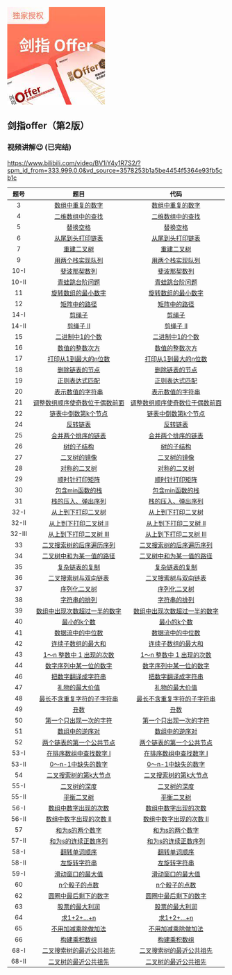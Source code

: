 [![MasterHead](imgs/preface.jfif)](https://github.com/theRunCom/SwordForOffer)
## 剑指offer（第2版）
### 视频讲解:wink: (已完结)
https://www.bilibili.com/video/BV1iY4y1R7S2/?spm_id_from=333.999.0.0&vd_source=3578253b1a5be4454f5364e93fb5cb1c


| 题号  | 题目 | 代码 |
|:---:|:---:|:---:|
| 3   | [数组中重复的数字](https://leetcode.cn/problems/shu-zu-zhong-zhong-fu-de-shu-zi-lcof/?favorite=xb9nqhhg) | [数组中重复的数字](solutions/Offer_03.cpp) | 
| 4   | [二维数组中的查找](https://leetcode.cn/problems/er-wei-shu-zu-zhong-de-cha-zhao-lcof/description/?favorite=xb9nqhhg) | [二维数组中的查找](solutions/Offer_04.cpp) 
| 5   | [替换空格](https://leetcode.cn/problems/ti-huan-kong-ge-lcof/description/?favorite=xb9nqhhg) | [替换空格](solutions/Offer_05.cpp) 
| 6   | [从尾到头打印链表](https://leetcode.cn/problems/cong-wei-dao-tou-da-yin-lian-biao-lcof/description/?favorite=xb9nqhhg) | [从尾到头打印链表](solutions/Offer_06.cpp) 
| 7   | [重建二叉树](https://leetcode.cn/problems/zhong-jian-er-cha-shu-lcof/description/?favorite=xb9nqhhg) | [重建二叉树](solutions/Offer_07.cpp) 
| 9   | [用两个栈实现队列](https://leetcode.cn/problems/yong-liang-ge-zhan-shi-xian-dui-lie-lcof/description/?favorite=xb9nqhhg) | [用两个栈实现队列](solutions/Offer_09.cpp) 
| 10-I  | [斐波那契数列](https://leetcode.cn/problems/fei-bo-na-qi-shu-lie-lcof/description/?favorite=xb9nqhhg) | [斐波那契数列](solutions/Offer_10-I.cpp) 
| 10-II | [青蛙跳台阶问题](https://leetcode.cn/problems/qing-wa-tiao-tai-jie-wen-ti-lcof/description/?favorite=xb9nqhhg) | [青蛙跳台阶问题](solutions/Offer_10-II.cpp) 
| 11  | [旋转数组的最小数字](https://leetcode.cn/problems/xuan-zhuan-shu-zu-de-zui-xiao-shu-zi-lcof/description/?favorite=xb9nqhhg) | [旋转数组的最小数字](solutions/Offer_11.cpp) 
| 12  | [矩阵中的路径](https://leetcode.cn/problems/ju-zhen-zhong-de-lu-jing-lcof/description/?favorite=xb9nqhhg) | [矩阵中的路径](solutions/Offer_12.cpp) 
| 14-I  | [剪绳子](https://leetcode.cn/problems/jian-sheng-zi-lcof/?favorite=xb9nqhhg) | [剪绳子](solutions/Offer_14-I.cpp) 
| 14-II | [剪绳子 II](https://leetcode.cn/problems/jian-sheng-zi-ii-lcof/?favorite=xb9nqhhg) | [剪绳子 II](solutions/Offer_14-II.cpp) 
| 15  | [二进制中1的个数](https://leetcode.cn/problems/er-jin-zhi-zhong-1de-ge-shu-lcof/?favorite=xb9nqhhg) | [二进制中1的个数](solutions/Offer_15.cpp) 
| 16  | [数值的整数次方](https://leetcode.cn/problems/shu-zhi-de-zheng-shu-ci-fang-lcof/?favorite=xb9nqhhg) | [数值的整数次方](solutions/Offer_16.cpp) 
| 17  | [打印从1到最大的n位数](https://leetcode.cn/problems/da-yin-cong-1dao-zui-da-de-nwei-shu-lcof/?favorite=xb9nqhhg)| [打印从1到最大的n位数](solutions/Offer_17.cpp) 
| 18  | [删除链表的节点](https://leetcode.cn/problems/shan-chu-lian-biao-de-jie-dian-lcof/?favorite=xb9nqhhg) | [删除链表的节点](solutions/Offer_18.cpp) 
| 19  | [正则表达式匹配](https://leetcode.cn/problems/zheng-ze-biao-da-shi-pi-pei-lcof/?favorite=xb9nqhhg) | [正则表达式匹配](solutions/Offer_19.cpp) 
| 20  | [表示数值的字符串](https://leetcode.cn/problems/biao-shi-shu-zhi-de-zi-fu-chuan-lcof/?favorite=xb9nqhhg) | [表示数值的字符串](solutions/Offer_20.cpp) 
| 21  | [调整数组顺序使奇数位于偶数前面](https://leetcode.cn/problems/diao-zheng-shu-zu-shun-xu-shi-qi-shu-wei-yu-ou-shu-qian-mian-lcof/?favorite=xb9nqhhg)| [调整数组顺序使奇数位于偶数前面](solutions/Offer_21.cpp) 
| 22  | [链表中倒数第k个节点](https://leetcode.cn/problems/lian-biao-zhong-dao-shu-di-kge-jie-dian-lcof/?favorite=xb9nqhhg) | [链表中倒数第k个节点](solutions/Offer_22.cpp)
| 24  | [反转链表](https://leetcode.cn/problems/fan-zhuan-lian-biao-lcof/?favorite=xb9nqhhg) | [反转链表](solutions/Offer_24.cpp) 
| 25  | [合并两个排序的链表](https://leetcode.cn/problems/he-bing-liang-ge-pai-xu-de-lian-biao-lcof/?favorite=xb9nqhhg) | [合并两个排序的链表](solutions/Offer_25.cpp) 
| 26  | [树的子结构](https://leetcode.cn/problems/shu-de-zi-jie-gou-lcof/?favorite=xb9nqhhg) | [树的子结构](solutions/Offer_26.cpp) 
| 27  | [二叉树的镜像](https://leetcode.cn/problems/er-cha-shu-de-jing-xiang-lcof/?favorite=xb9nqhhg) | [二叉树的镜像](solutions/Offer_27.cpp)
| 28  | [对称的二叉树](https://leetcode.cn/problems/dui-cheng-de-er-cha-shu-lcof/?favorite=xb9nqhhg) | [对称的二叉树](solutions/Offer_28.cpp) 
| 29  | [顺时针打印矩阵](https://leetcode.cn/problems/shun-shi-zhen-da-yin-ju-zhen-lcof/?favorite=xb9nqhhg) | [顺时针打印矩阵](solutions/Offer_29.cpp) 
| 30  | [包含min函数的栈](https://leetcode.cn/problems/bao-han-minhan-shu-de-zhan-lcof/?favorite=xb9nqhhg) | [包含min函数的栈](solutions/Offer_30.cpp) 
| 31  | [栈的压入、弹出序列](https://leetcode.cn/problems/zhan-de-ya-ru-dan-chu-xu-lie-lcof/?favorite=xb9nqhhg) | [栈的压入、弹出序列](solutions/Offer_31.cpp) 
| 32-I  | [从上到下打印二叉树](https://leetcode.cn/problems/cong-shang-dao-xia-da-yin-er-cha-shu-lcof/?favorite=xb9nqhhg) | [从上到下打印二叉树](solutions/Offer_32-I.cpp) 
| 32-II  | [从上到下打印二叉树 II](https://leetcode.cn/problems/cong-shang-dao-xia-da-yin-er-cha-shu-ii-lcof/?favorite=xb9nqhhg) | [从上到下打印二叉树 II](solutions/Offer_32-II.cpp) 
| 32-III  | [从上到下打印二叉树 III](https://leetcode.cn/problems/cong-shang-dao-xia-da-yin-er-cha-shu-iii-lcof/?favorite=xb9nqhhg) | [从上到下打印二叉树 III](solutions/Offer_32-III.cpp) 
| 33  | [二叉搜索树的后序遍历序列](https://leetcode.cn/problems/er-cha-sou-suo-shu-de-hou-xu-bian-li-xu-lie-lcof/?favorite=xb9nqhhg) | [二叉搜索树的后序遍历序列](solutions/Offer_33.cpp) 
| 34  | [二叉树中和为某一值的路径](https://leetcode.cn/problems/er-cha-shu-zhong-he-wei-mou-yi-zhi-de-lu-jing-lcof/?favorite=xb9nqhhg) | [二叉树中和为某一值的路径](solutions/Offer_34.cpp) 
| 35  | [复杂链表的复制](https://leetcode.cn/problems/fu-za-lian-biao-de-fu-zhi-lcof/?favorite=xb9nqhhg) | [复杂链表的复制](solutions/Offer_35.cpp) 
| 36  | [二叉搜索树与双向链表](https://leetcode.cn/problems/er-cha-sou-suo-shu-yu-shuang-xiang-lian-biao-lcof/?favorite=xb9nqhhg) | [二叉搜索树与双向链表](solutions/Offer_36.cpp) 
| 37  | [序列化二叉树](https://leetcode.cn/problems/xu-lie-hua-er-cha-shu-lcof/?favorite=xb9nqhhg) | [序列化二叉树](solutions/Offer_37.cpp) 
| 38  | [字符串的排列](https://leetcode.cn/problems/zi-fu-chuan-de-pai-lie-lcof/?favorite=xb9nqhhg) | [字符串的排列](solutions/Offer_38.cpp) 
| 39  | [数组中出现次数超过一半的数字](https://leetcode.cn/problems/shu-zu-zhong-chu-xian-ci-shu-chao-guo-yi-ban-de-shu-zi-lcof/?favorite=xb9nqhhg) | [数组中出现次数超过一半的数字](solutions/Offer_39.cpp) 
| 40  | [最小的k个数](https://leetcode.cn/problems/zui-xiao-de-kge-shu-lcof/?favorite=xb9nqhhg) | [最小的k个数](solutions/Offer_40.cpp) 
| 41  | [数据流中的中位数](https://leetcode.cn/problems/shu-ju-liu-zhong-de-zhong-wei-shu-lcof/?favorite=xb9nqhhg) | [数据流中的中位数](solutions/Offer_41.cpp) 
| 42  | [连续子数组的最大和](https://leetcode.cn/problems/lian-xu-zi-shu-zu-de-zui-da-he-lcof/?favorite=xb9nqhhg) | [连续子数组的最大和](solutions/Offer_42.cpp) 
| 43  | [1～n 整数中 1 出现的次数](https://leetcode.cn/problems/1nzheng-shu-zhong-1chu-xian-de-ci-shu-lcof/?favorite=xb9nqhhg) | [1～n 整数中 1 出现的次数](solutions/Offer_43.cpp) 
| 44  | [数字序列中某一位的数字](https://leetcode.cn/problems/shu-zi-xu-lie-zhong-mou-yi-wei-de-shu-zi-lcof/?favorite=xb9nqhhg) | [数字序列中某一位的数字](solutions/Offer_44.cpp) 
| 46  | [把数字翻译成字符串](https://leetcode.cn/problems/ba-shu-zi-fan-yi-cheng-zi-fu-chuan-lcof/?favorite=xb9nqhhg) | [把数字翻译成字符串](solutions/Offer_46.cpp) 
| 47  | [礼物的最大价值](https://leetcode.cn/problems/li-wu-de-zui-da-jie-zhi-lcof/?favorite=xb9nqhhg) | [礼物的最大价值](solutions/Offer_47.cpp) 
| 48  | [最长不含重复字符的子字符串](https://leetcode.cn/problems/zui-chang-bu-han-zhong-fu-zi-fu-de-zi-zi-fu-chuan-lcof/?favorite=xb9nqhhg) | [最长不含重复字符的子字符串](solutions/Offer_48.cpp) 
| 49  | [丑数](https://leetcode.cn/problems/chou-shu-lcof/?favorite=xb9nqhhg) | [丑数](solutions/Offer_49.cpp) 
| 50  | [第一个只出现一次的字符](https://leetcode.cn/problems/di-yi-ge-zhi-chu-xian-yi-ci-de-zi-fu-lcof/?favorite=xb9nqhhg) | [第一个只出现一次的字符](solutions/Offer_50.cpp) 
| 51  | [数组中的逆序对](https://leetcode.cn/problems/shu-zu-zhong-de-ni-xu-dui-lcof/?favorite=xb9nqhhg) | [数组中的逆序对](solutions/Offer_51.cpp) 
| 52  | [两个链表的第一个公共节点](https://leetcode.cn/problems/liang-ge-lian-biao-de-di-yi-ge-gong-gong-jie-dian-lcof/?favorite=xb9nqhhg) | [两个链表的第一个公共节点](solutions/Offer_52.cpp) 
| 53-I  | [在排序数组中查找数字 I](https://leetcode.cn/problems/zai-pai-xu-shu-zu-zhong-cha-zhao-shu-zi-lcof/?favorite=xb9nqhhg) | [在排序数组中查找数字 I](solutions/Offer_53-I.cpp) 
| 53-II  | [0～n-1中缺失的数字](https://leetcode.cn/problems/que-shi-de-shu-zi-lcof/?favorite=xb9nqhhg) | [0～n-1中缺失的数字](solutions/Offer_53-II.cpp) 
| 54  | [二叉搜索树的第k大节点](https://leetcode.cn/problems/er-cha-sou-suo-shu-de-di-kda-jie-dian-lcof/?favorite=xb9nqhhg) | [二叉搜索树的第k大节点](solutions/Offer_54.cpp) 
| 55-I  | [二叉树的深度](https://leetcode.cn/problems/er-cha-shu-de-shen-du-lcof/description/?favorite=xb9nqhhg&languageTags=cpp) | [二叉树的深度](solutions/Offer_55-I.cpp) 
| 55-II  | [平衡二叉树](https://leetcode.cn/problems/ping-heng-er-cha-shu-lcof/description/?favorite=xb9nqhhg&languageTags=cpp) | [平衡二叉树](solutions/Offer_55-II.cpp) 
| 56-I  | [数组中数字出现的次数](https://leetcode.cn/problems/shu-zu-zhong-shu-zi-chu-xian-de-ci-shu-lcof/?favorite=xb9nqhhg) | [数组中数字出现的次数](solutions/Offer_56-I.cpp) 
| 56-II  | [数组中数字出现的次数 II](https://leetcode.cn/problems/shu-zu-zhong-shu-zi-chu-xian-de-ci-shu-ii-lcof/?favorite=xb9nqhhg) | [数组中数字出现的次数 II](solutions/Offer_56-II.cpp) 
| 57  | [和为s的两个数字](https://leetcode.cn/problems/he-wei-sde-liang-ge-shu-zi-lcof/description/?favorite=xb9nqhhg&languageTags=cpp) | [和为s的两个数字](solutions/Offer_57.cpp) 
| 57-II  | [和为s的连续正数序列](https://leetcode.cn/problems/he-wei-sde-lian-xu-zheng-shu-xu-lie-lcof/?favorite=xb9nqhhg) | [和为s的连续正数序列](solutions/Offer_57-II.cpp) 
| 58-I  | [翻转单词顺序](https://leetcode.cn/problems/fan-zhuan-dan-ci-shun-xu-lcof/?favorite=xb9nqhhg) | [翻转单词顺序](solutions/Offer_58-I.cpp) 
| 58-II  | [左旋转字符串](https://leetcode.cn/problems/zuo-xuan-zhuan-zi-fu-chuan-lcof/?favorite=xb9nqhhg&languageTags=cpp) | [左旋转字符串](solutions/Offer_58-II.cpp) 
| 59-I  | [滑动窗口的最大值](https://leetcode.cn/problems/hua-dong-chuang-kou-de-zui-da-zhi-lcof/?favorite=xb9nqhhg) | [滑动窗口的最大值](solutions/Offer_59-I.cpp) 
| 60  | [n个骰子的点数](https://leetcode.cn/problems/nge-tou-zi-de-dian-shu-lcof/?favorite=xb9nqhhg) | [n个骰子的点数](solutions/Offer_60.cpp) 
| 62  | [圆圈中最后剩下的数字](https://leetcode.cn/problems/yuan-quan-zhong-zui-hou-sheng-xia-de-shu-zi-lcof/description/?favorite=xb9nqhhg&languageTags=cpp) | [圆圈中最后剩下的数字](solutions/Offer_62.cpp) 
| 63  | [股票的最大利润](https://leetcode.cn/problems/gu-piao-de-zui-da-li-run-lcof/?favorite=xb9nqhhg) | [股票的最大利润](solutions/Offer_63.cpp) 
| 64  | [求1+2+…+n](https://leetcode.cn/problems/qiu-12n-lcof/description/?favorite=xb9nqhhg&languageTags=cpp) | [求1+2+…+n](solutions/Offer_64.cpp) 
| 65  | [不用加减乘除做加法](https://leetcode.cn/problems/bu-yong-jia-jian-cheng-chu-zuo-jia-fa-lcof/description/?favorite=xb9nqhhg&languageTags=cpp) | [不用加减乘除做加法](solutions/Offer_65.cpp) 
| 66  | [构建乘积数组](https://leetcode.cn/problems/gou-jian-cheng-ji-shu-zu-lcof/?favorite=xb9nqhhg) | [构建乘积数组](solutions/Offer_66.cpp) 
| 68-I  | [二叉搜索树的最近公共祖先](https://leetcode.cn/problems/er-cha-sou-suo-shu-de-zui-jin-gong-gong-zu-xian-lcof/?favorite=xb9nqhhg) | [二叉搜索树的最近公共祖先](solutions/Offer_68-I.cpp) 
| 68-II  | [二叉树的最近公共祖先](https://leetcode.cn/problems/er-cha-shu-de-zui-jin-gong-gong-zu-xian-lcof/?favorite=xb9nqhhg) | [二叉树的最近公共祖先](solutions/Offer_68-II.cpp) 